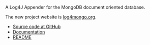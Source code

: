A Log4J Appender for the MongoDB document oriented database.

The new project website is [log4mongo.org](http://log4mongo.org).

  * [Source code at GitHub](http://github.com/log4mongo/log4mongo-java/)
  * [Documentation](http://log4mongo.org/display/PUB/Log4mongo+for+Java)
  * [README](http://github.com/log4mongo/log4mongo-java/blob/master/README.txt)